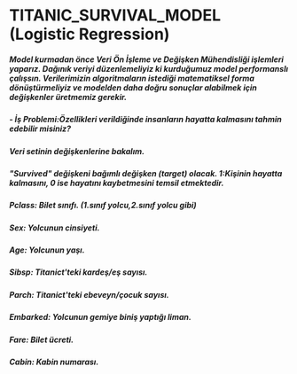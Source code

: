 # TITANIC_SURVIVAL_MODEL (Logistic Regression)

##### Model kurmadan önce Veri Ön İşleme ve Değişken Mühendisliği işlemleri yaparız. Dağınık veriyi düzenlemeliyiz ki kurduğumuz model performanslı çalışsın. Verilerimizin algoritmaların istediği matematiksel forma dönüştürmeliyiz ve modelden daha doğru sonuçlar alabilmek için değişkenler üretmemiz gerekir.

##### - İş Problemi:Özellikleri verildiğinde insanların hayatta kalmasını tahmin edebilir misiniz?
##### Veri setinin değişkenlerine bakalım.
##### "Survived" değişkeni bağımlı değişken (target) olacak. 1:Kişinin hayatta kalmasını, 0 ise hayatını kaybetmesini temsil etmektedir.
##### Pclass: Bilet sınıfı. (1.sınıf yolcu,2.sınıf yolcu gibi)
##### Sex: Yolcunun cinsiyeti.
##### Age: Yolcunun yaşı.
##### Sibsp: Titanict'teki kardeş/eş sayısı.
##### Parch: Titanict'teki ebeveyn/çocuk sayısı.
##### Embarked: Yolcunun gemiye biniş yaptığı liman.
##### Fare: Bilet ücreti.
##### Cabin: Kabin numarası.










